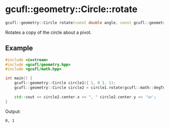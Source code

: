 # gcufl::geometry::Circle::rotate
```cpp
gcufl::geometry::Circle rotate(const double angle, const gcufl::geometry::Point pivot = gcufl::geometry::Point(0, 0)) const noexcept;
```
Rotates a copy of the circle about a pivot.
## Example
```cpp
#include <iostream>
#include <gcufl/geometry.hpp>
#include <gcufl/math.hpp>

int main() {
	gcufl::geometry::Circle circle1({ 1, 0 }, 1);
	gcufl::geometry::Circle circle2 = circle1.rotate(gcufl::math::degToRad(90));
	
	std::cout << circle2.center.x << ", " circle2.center.y << '\n';
}
```
Output:
```
0, 1
```
